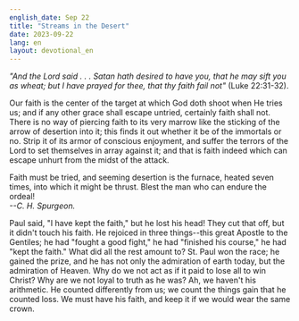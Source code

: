 ```yaml
---
english_date: Sep 22
title: "Streams in the Desert"
date: 2023-09-22
lang: en
layout: devotional_en
---
```





<p><em>"And the Lord said . . . Satan hath desired to have you, that he may sift you as wheat; but I have prayed for thee, that thy faith fail not"</em> (Luke 22:31-32).

</p>

<p>Our faith is the center of the target at which God doth shoot when He tries us; and if any other grace shall escape untried, certainly faith shall not. There is no way of piercing faith to its very marrow like the sticking of the arrow of desertion into it; this finds it out whether it be of the immortals or no. Strip it of its armor of conscious enjoyment, and suffer the terrors of the Lord to set themselves in array against it; and that is faith indeed which can escape unhurt from the midst of the attack.

</p>

<p>Faith must be tried, and seeming desertion is the furnace, heated seven times, into which it might be thrust. Blest the man who can endure the ordeal!<br/> <em>--C. H. Spurgeon.</em>

</p>

<p>Paul said, "I have kept the faith," but he lost his head! They cut that off, but it didn't touch his faith. He rejoiced in three things--this great Apostle to the Gentiles; he had "fought a good fight," he had "finished his course," he had "kept the faith." What did all the rest amount to? St. Paul won the race; he gained the prize, and he has not only the admiration of earth today, but the admiration of Heaven. Why do we not act as if it paid to lose all to win Christ? Why are we not loyal to truth as he was? Ah, we haven't his arithmetic. He counted differently from us; we count the things gain that he counted loss. We must have his faith, and keep it if we would wear the same crown.

</p>

<p></p>